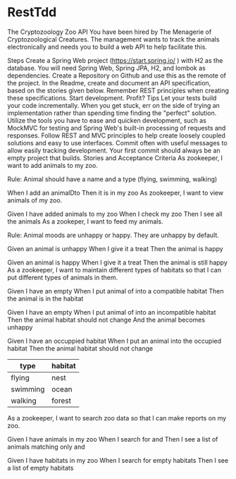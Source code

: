 # RestTdd

The Cryptozoology Zoo API
You have been hired by The Menagerie of Cryptozoological Creatures. The management wants to track the animals electronically and needs you to build a web API to help facilitate this.

Steps
Create a Spring Web project (https://start.spring.io/  ) with H2 as the database. You will need Spring Web, Spring JPA, H2, and lombok as dependencies.
Create a Repository on Github and use this as the remote of the project.
In the Readme, create and document an API specification, based on the stories given below. Remember REST principles when creating these specifications.
Start development.
Profit?
Tips
Let your tests build your code incrementally.
When you get stuck, err on the side of trying an implementation rather than spending time finding the "perfect" solution.
Utilize the tools you have to ease and quicken development, such as MockMVC for testing and Spring Web's built-in processing of requests and responses.
Follow REST and MVC principles to help create loosely coupled solutions and easy to use interfaces.
Commit often with useful messages to allow easily tracking development. Your first commit should always be an empty project that builds.
Stories and Acceptance Criteria
As zookeeper, I want to add animals to my zoo.

Rule: Animal should have a name and a type (flying, swimming, walking)

When I add an animalDto
Then it is in my zoo
As zookeeper, I want to view animals of my zoo.

Given I have added animals to my zoo
When I check my zoo
Then I see all the animals
As a zookeper, I want to feed my animals.

Rule: Animal moods are unhappy or happy. They are unhappy by default.

Given an animal is unhappy
When I give it a treat
Then the animal is happy

Given an animal is happy
When I give it a treat
Then the animal is still happy
As a zookeeper, I want to maintain different types of habitats so that I can put different types of animals in them.

Given I have an empty <habitat>
When I put animal of <type> into a compatible habitat
Then the animal is in the habitat

Given I have an empty <habitat>
When I put animal of <type> into an incompatible habitat
Then the animal habitat should not change
And the animal becomes unhappy

Given I have an occuppied habitat
When I put an animal into the occupied habitat
Then the animal habitat should not change

|   type  |  habitat  |
| --------- | --------- | 
| flying     |   nest    | 
| swimming  |   ocean   | 
| walking   |   forest  | 

As a zookeeper, I want to search zoo data so that I can make reports on my zoo.

Given I have animals in my zoo
When I search for <mood> and <type>
Then I see a list of animals matching only <mood> and <type>

Given I have habitats in my zoo
When I search for empty habitats
Then I see a list of empty habitats